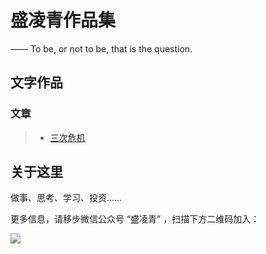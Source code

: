 # 盛凌青作品集

—— To be, or not to be, that is the question.

## 文字作品

### 文章

> * [三次危机](/triple-crisis/)


## 关于这里

做事、思考、学习、投资……


更多信息，请移步微信公众号 “盛凌青” ，扫描下方二维码加入：

![](wechat-channel.png)

